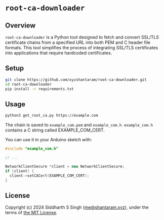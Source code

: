 # `root-ca-downloader`

## Overview

`root-ca-downloader` is a Python tool designed to fetch and convert SSL/TLS
certificate chains from a specified URL into both PEM and C header file formats.
This tool simplifies the process of integrating SSL/TLS certificates into
applications that require hardcoded certificates.

## Setup

```sh
git clone https://github.com/xyzshantaram/root-ca-downloader.git
cd root-ca-downloader
pip install -r requirements.txt
```

## Usage

```sh
python3 get_root_ca.py https://example.com
```

The chain is saved to `example_com.pem` and `example_com.h`. `example_com.h`
contains a C string called EXAMPLE_COM_CERT.

You can use it in your Arduino sketch with:

```cpp
#include "example_com.h"

// ...

NetworkClientSecure *client = new NetworkClientSecure;
if (client) {
  client->setCACert(EXAMPLE_COM_CERT);
}
```

## License

Copyright (c) 2024 Siddharth S Singh (me@shantaram.xyz), under the terms of
[the MIT License](./LICENSE.md).
